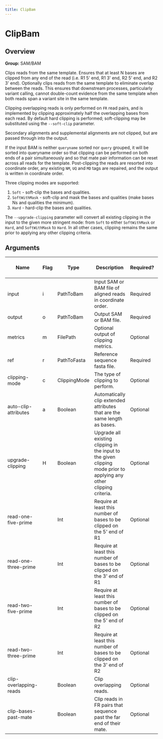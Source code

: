 ```yaml
---
title: ClipBam
---
```


# ClipBam

## Overview
**Group:** SAM/BAM

Clips reads from the same template. Ensures that at least N bases are clipped from any end of the read (i.e.
R1 5' end, R1 3' end, R2 5' end, and R2 3' end).  Optionally clips reads from the same template to eliminate overlap
between the reads.  This ensures that downstream processes, particularly variant calling, cannot double-count
evidence from the same template when both reads span a variant site in the same template.

Clipping overlapping reads is only performed on `FR` read pairs, and is implemented by clipping approximately half
the overlapping bases from each read.  By default hard clipping is performed; soft-clipping may be substituted
using the `--soft-clip` parameter.

Secondary alignments and supplemental alignments are not clipped, but are passed through into the
output.

If the input BAM is neither `queryname` sorted nor `query` grouped, it will be sorted into queryname
order so that clipping can be performed on both ends of a pair simultaneously and so that mate
pair information can be reset across all reads for the template.  Post-clipping the reads are
resorted into coordinate order, any existing `NM`, `UQ` and `MD` tags are repaired, and the output is
written in coordinate order.

Three clipping modes are supported:
1. `Soft` - soft-clip the bases and qualities.
2. `SoftWithMask` - soft-clip and mask the bases and qualities (make bases Ns and qualities the minimum).
3. `Hard` - hard-clip the bases and qualities.

The `--upgrade-clipping` parameter will convert all existing clipping in the input to the given more stringent mode:
from `Soft` to either `SoftWithMask` or `Hard`, and `SoftWithMask` to `Hard`. In all other cases, clipping remains
the same prior to applying any other clipping criteria.

## Arguments

|Name|Flag|Type|Description|Required?|Max # of Values|Default Value(s)|
|----|----|----|-----------|---------|---------------|----------------|
|input|i|PathToBam|Input SAM or BAM file of aligned reads in coordinate order.|Required|1||
|output|o|PathToBam|Output SAM or BAM file.|Required|1||
|metrics|m|FilePath|Optional output of clipping metrics.|Optional|1||
|ref|r|PathToFasta|Reference sequence fasta file.|Required|1||
|clipping-mode|c|ClippingMode|The type of clipping to perform.|Optional|1|Hard|
|auto-clip-attributes|a|Boolean|Automatically clip extended attributes that are the same length as bases.|Optional|1|false|
|upgrade-clipping|H|Boolean|Upgrade all existing clipping in the input to the given clipping mode prior to applying any other clipping criteria.|Optional|1|false|
|read-one-five-prime||Int|Require at least this number of bases to be clipped on the 5' end of R1|Optional|1|0|
|read-one-three-prime||Int|Require at least this number of bases to be clipped on the 3' end of R1|Optional|1|0|
|read-two-five-prime||Int|Require at least this number of bases to be clipped on the 5' end of R2|Optional|1|0|
|read-two-three-prime||Int|Require at least this number of bases to be clipped on the 3' end of R2|Optional|1|0|
|clip-overlapping-reads||Boolean|Clip overlapping reads.|Optional|1|false|
|clip-bases-past-mate||Boolean|Clip reads in FR pairs that sequence past the far end of their mate.|Optional|1|false|

